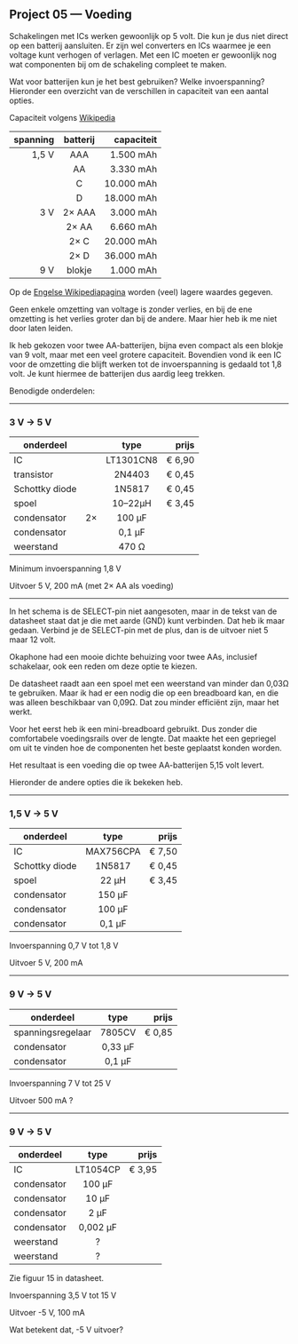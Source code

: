 ## Project 05 — Voeding

Schakelingen met ICs werken gewoonlijk op 5 volt. Die kun je dus niet
direct op een batterij aansluiten. Er zijn wel converters en ICs
waarmee je een voltage kunt verhogen of verlagen. Met een IC moeten er
gewoonlijk nog wat componenten bij om de schakeling compleet te
maken.

Wat voor batterijen kun je het best gebruiken? Welke invoerspanning?
Hieronder een overzicht van de verschillen in capaciteit van een
aantal opties.

Capaciteit volgens [Wikipedia](https://nl.wikipedia.org/wiki/Batterij_(elektrisch)#Modellen)

| spanning | batterij | capaciteit |
| --------:|:--------:|-----------:|
| 1,5 V    | AAA      |  1.500 mAh |
|          | AA       |  3.330 mAh |
|          | C        | 10.000 mAh |
|          | D        | 18.000 mAh |
| 3 V      | 2× AAA   |  3.000 mAh |
|          | 2× AA    |  6.660 mAh |
|          | 2× C     | 20.000 mAh |
|          | 2× D     | 36.000 mAh |
| 9 V      | blokje   |  1.000 mAh |

Op de [Engelse Wikipediapagina](https://en.wikipedia.org/wiki/List_of_battery_sizes#Cylindrical_batteries) worden (veel) lagere waardes gegeven.

Geen enkele omzetting van voltage is zonder verlies, en bij de ene
omzetting is het verlies groter dan bij de andere. Maar hier heb ik me
niet door laten leiden.

Ik heb gekozen voor twee AA-batterijen, bijna even compact als een
blokje van 9 volt, maar met een veel grotere capaciteit.
Bovendien
vond ik een IC voor de omzetting die blijft werken tot de
invoerspanning is gedaald tot 1,8 volt. Je kunt hiermee de batterijen
dus aardig leeg trekken.

Benodigde onderdelen:

----

### 3 V → 5 V


| onderdeel      | | type       | prijs  |
|----------------|-|:----------:|-------:|
| IC             | | LT1301CN8  | € 6,90 |
| transistor     | | 2N4403     | € 0,45 |
| Schottky diode | | 1N5817     | € 0,45 |
| spoel          | | 10–22µH    | € 3,45 |
| condensator    | 2× | 100 µF  |        |
| condensator    | | 0,1 µF     |        |
| weerstand      | | 470 Ω      |        |

Minimum invoerspanning 1,8 V

Uitvoer 5 V, 200 mA (met 2× AA als voeding)

----

In het schema is de SELECT-pin niet aangesoten, maar in de tekst van de
datasheet staat dat je die met aarde (GND) kunt verbinden. Dat heb ik
maar gedaan. Verbind je de SELECT-pin met de plus, dan is de uitvoer
niet 5 maar 12 volt.

Okaphone had een mooie dichte behuizing voor twee AAs, inclusief
schakelaar, ook een reden om deze optie te kiezen.

De datasheet
raadt aan een spoel met een weerstand van minder dan 0,03Ω te gebruiken.
Maar ik had er een nodig die op een breadboard kan, en die was alleen
beschikbaar van 0,09Ω. Dat zou minder efficiënt zijn, maar het werkt.

Voor het eerst heb ik een mini-breadboard gebruikt. Dus zonder die
comfortabele voedingsrails over de lengte. Dat maakte het een
gepriegel om uit te vinden hoe de componenten het beste geplaatst
konden worden.

Het resultaat is een voeding die op twee AA-batterijen 5,15 volt
levert. 

Hieronder de andere opties die ik bekeken heb.

----

### 1,5 V → 5 V

| onderdeel      | type      | prijs  |
|----------------|:---------:|-------:|
| IC             | MAX756CPA | € 7,50 |
| Schottky diode | 1N5817    | € 0,45 |
| spoel          | 22 µH     | € 3,45 |
| condensator    | 150 µF    |        |
| condensator    | 100 µF    |        |
| condensator    | 0,1 µF    |        |


Invoerspanning 0,7 V tot 1,8 V

Uitvoer  5 V, 200 mA

----

### 9 V → 5 V

| onderdeel         | type    | prijs  |
|-------------------|:-------:|-------:|
| spanningsregelaar | 7805CV  | € 0,85 |
| condensator       | 0,33 µF |        |
| condensator       | 0,1 µF  |        |

Invoerspanning 7 V tot 25 V

Uitvoer 500 mA ?

----

### 9 V → 5 V

| onderdeel | type | prijs |
|-------------------|:-------:|-------:|
| IC | LT1054CP | € 3,95 |
| condensator       | 100 µF  |        |
| condensator       | 10 µF  |        |
| condensator       | 2 µF  |        |
| condensator       | 0,002 µF  |        |
| weerstand | ? | |
| weerstand | ? | |

Zie figuur 15 in datasheet.

Invoerspanning 3,5 V tot 15 V

Uitvoer -5 V, 100 mA

Wat betekent dat, -5 V uitvoer?
